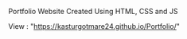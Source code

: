 Portfolio Website Created Using HTML, CSS and JS

View : "https://kasturgotmare24.github.io/Portfolio/"
